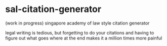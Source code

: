 # sal-citation-generator
(work in progress) singapore academy of law style citation generator 

legal writing is tedious, but forgetting to do your citations and having to figure out what goes where at the end makes it a million times more painful 
